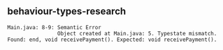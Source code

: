 ## behaviour-types-research

```
Main.java: 8-9: Semantic Error
                Object created at Main.java: 5. Typestate mismatch. Found: end, void receivePayment(). Expected: void receivePayment().
```